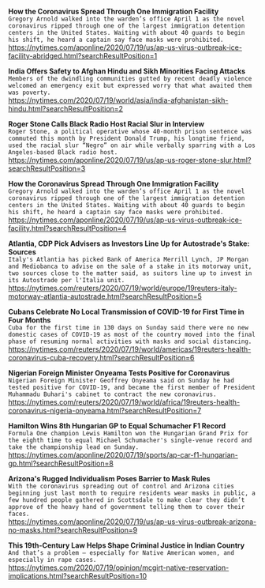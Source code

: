 **How the Coronavirus Spread Through One Immigration Facility**\
`Gregory Arnold walked into the warden’s office April 1 as the novel coronavirus ripped through one of the largest immigration detention centers in the United States. Waiting with about 40 guards to begin his shift, he heard a captain say face masks were prohibited.`\
https://nytimes.com/aponline/2020/07/19/us/ap-us-virus-outbreak-ice-facility-abridged.html?searchResultPosition=1

**India Offers Safety to Afghan Hindu and Sikh Minorities Facing Attacks**\
`Members of the dwindling communities gutted by recent deadly violence welcomed an emergency exit but expressed worry that what awaited them was poverty.`\
https://nytimes.com/2020/07/19/world/asia/india-afghanistan-sikh-hindu.html?searchResultPosition=2

**Roger Stone Calls Black Radio Host Racial Slur in Interview**\
`Roger Stone, a political operative whose 40-month prison sentence was commuted this month by President Donald Trump, his longtime friend, used the racial slur “Negro” on air while verbally sparring with a Los Angeles-based Black radio host.`\
https://nytimes.com/aponline/2020/07/19/us/ap-us-roger-stone-slur.html?searchResultPosition=3

**How the Coronavirus Spread Through One Immigration Facility**\
`Gregory Arnold walked into the warden’s office April 1 as the novel coronavirus ripped through one of the largest immigration detention centers in the United States. Waiting with about 40 guards to begin his shift, he heard a captain say face masks were prohibited.`\
https://nytimes.com/aponline/2020/07/19/us/ap-us-virus-outbreak-ice-facility.html?searchResultPosition=4

**Atlantia, CDP Pick Advisers as Investors Line Up for Autostrade's Stake: Sources**\
`Italy's Atlantia has picked Bank of America Merrill Lynch, JP Morgan and Mediobanca to advise on the sale of a stake in its motorway unit, two sources close to the matter said, as suitors line up to invest in its Autostrade per l'Italia unit.`\
https://nytimes.com/reuters/2020/07/19/world/europe/19reuters-italy-motorway-atlantia-autostrade.html?searchResultPosition=5

**Cubans Celebrate No Local Transmission of COVID-19 for First Time in Four Months**\
`Cuba for the first time in 130 days on Sunday said there were no new domestic cases of COVID-19 as most of the country moved into the final phase of resuming normal activities with masks and social distancing.`\
https://nytimes.com/reuters/2020/07/19/world/americas/19reuters-health-coronavirus-cuba-recovery.html?searchResultPosition=6

**Nigerian Foreign Minister Onyeama Tests Positive for Coronavirus**\
`Nigerian Foreign Minister Geoffrey Onyeama said on Sunday he had tested positive for COVID-19, and became the first member of President Muhammadu Buhari's cabinet to contract the new coronavirus.`\
https://nytimes.com/reuters/2020/07/19/world/africa/19reuters-health-coronavirus-nigeria-onyeama.html?searchResultPosition=7

**Hamilton Wins 8th Hungarian GP to Equal Schumacher F1 Record**\
`Formula One champion Lewis Hamilton won the Hungarian Grand Prix for the eighth time to equal Michael Schumacher's single-venue record and take the championship lead on Sunday.`\
https://nytimes.com/aponline/2020/07/19/sports/ap-car-f1-hungarian-gp.html?searchResultPosition=8

**Arizona's Rugged Individualism Poses Barrier to Mask Rules**\
`With the coronavirus spreading out of control and Arizona cities beginning just last month to require residents wear masks in public, a few hundred people gathered in Scottsdale to make clear they didn’t approve of the heavy hand of government telling them to cover their faces.`\
https://nytimes.com/aponline/2020/07/19/us/ap-us-virus-outbreak-arizona-no-masks.html?searchResultPosition=9

**This 19th-Century Law Helps Shape Criminal Justice in Indian Country**\
`And that’s a problem — especially for Native American women, and especially in rape cases.`\
https://nytimes.com/2020/07/19/opinion/mcgirt-native-reservation-implications.html?searchResultPosition=10

